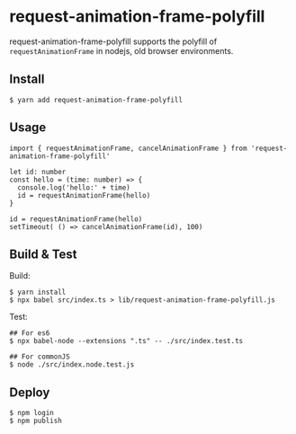 # request-animation-frame-polyfill
request-animation-frame-polyfill supports the polyfill of `requestAnimationFrame`
in nodejs, old browser environments.

## Install

```
$ yarn add request-animation-frame-polyfill
```

## Usage

```
import { requestAnimationFrame, cancelAnimationFrame } from 'request-animation-frame-polyfill'

let id: number
const hello = (time: number) => {
  console.log('hello:' + time)
  id = requestAnimationFrame(hello)
}

id = requestAnimationFrame(hello)
setTimeout( () => cancelAnimationFrame(id), 100)
```

## Build & Test

Build:
```
$ yarn install
$ npx babel src/index.ts > lib/request-animation-frame-polyfill.js
```

Test:
```
## For es6
$ npx babel-node --extensions ".ts" -- ./src/index.test.ts

## For commonJS
$ node ./src/index.node.test.js
```

## Deploy

```
$ npm login
$ npm publish
```
